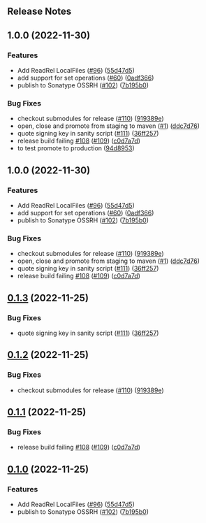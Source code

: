 Release Notes
---

## 1.0.0 (2022-11-30)


### Features

* Add ReadRel LocalFiles ([#96](https://github.com/daviddalisusanibararce/substrait-java/issues/96)) ([55d47d5](https://github.com/daviddalisusanibararce/substrait-java/commit/55d47d5ba74139902c1d8d942a0ebece0526b3d8))
* add support for set operations ([#60](https://github.com/daviddalisusanibararce/substrait-java/issues/60)) ([0adf366](https://github.com/daviddalisusanibararce/substrait-java/commit/0adf3665a4f6cbab5d9bed2f2139d24f4257a146))
* publish to Sonatype OSSRH ([#102](https://github.com/daviddalisusanibararce/substrait-java/issues/102)) ([7b195b0](https://github.com/daviddalisusanibararce/substrait-java/commit/7b195b0e561a489ec0ead7cbd8de3a961659dbf6))


### Bug Fixes

* checkout submodules for release ([#110](https://github.com/daviddalisusanibararce/substrait-java/issues/110)) ([919389e](https://github.com/daviddalisusanibararce/substrait-java/commit/919389eee947aec3b7114fff340b6007c33952d9))
* open, close and promote from staging to maven ([#1](https://github.com/daviddalisusanibararce/substrait-java/issues/1)) ([ddc7d76](https://github.com/daviddalisusanibararce/substrait-java/commit/ddc7d7678b7d294f6d26d34b8b68104d6be94cfa))
* quote signing key in sanity script ([#111](https://github.com/daviddalisusanibararce/substrait-java/issues/111)) ([36ff257](https://github.com/daviddalisusanibararce/substrait-java/commit/36ff2570497ed51360d286fee945641b8bc9b87d))
* release build failing [#108](https://github.com/daviddalisusanibararce/substrait-java/issues/108) ([#109](https://github.com/daviddalisusanibararce/substrait-java/issues/109)) ([c0d7a7d](https://github.com/daviddalisusanibararce/substrait-java/commit/c0d7a7d5889b483cf6e6e57d87379e5474011048))
* to test promote to production ([94d8953](https://github.com/daviddalisusanibararce/substrait-java/commit/94d89532f718bb3b8045334b15ece011e6d60eb1))

## 1.0.0 (2022-11-30)


### Features

* Add ReadRel LocalFiles ([#96](https://github.com/daviddalisusanibararce/substrait-java/issues/96)) ([55d47d5](https://github.com/daviddalisusanibararce/substrait-java/commit/55d47d5ba74139902c1d8d942a0ebece0526b3d8))
* add support for set operations ([#60](https://github.com/daviddalisusanibararce/substrait-java/issues/60)) ([0adf366](https://github.com/daviddalisusanibararce/substrait-java/commit/0adf3665a4f6cbab5d9bed2f2139d24f4257a146))
* publish to Sonatype OSSRH ([#102](https://github.com/daviddalisusanibararce/substrait-java/issues/102)) ([7b195b0](https://github.com/daviddalisusanibararce/substrait-java/commit/7b195b0e561a489ec0ead7cbd8de3a961659dbf6))


### Bug Fixes

* checkout submodules for release ([#110](https://github.com/daviddalisusanibararce/substrait-java/issues/110)) ([919389e](https://github.com/daviddalisusanibararce/substrait-java/commit/919389eee947aec3b7114fff340b6007c33952d9))
* open, close and promote from staging to maven ([#1](https://github.com/daviddalisusanibararce/substrait-java/issues/1)) ([ddc7d76](https://github.com/daviddalisusanibararce/substrait-java/commit/ddc7d7678b7d294f6d26d34b8b68104d6be94cfa))
* quote signing key in sanity script ([#111](https://github.com/daviddalisusanibararce/substrait-java/issues/111)) ([36ff257](https://github.com/daviddalisusanibararce/substrait-java/commit/36ff2570497ed51360d286fee945641b8bc9b87d))
* release build failing [#108](https://github.com/daviddalisusanibararce/substrait-java/issues/108) ([#109](https://github.com/daviddalisusanibararce/substrait-java/issues/109)) ([c0d7a7d](https://github.com/daviddalisusanibararce/substrait-java/commit/c0d7a7d5889b483cf6e6e57d87379e5474011048))

## [0.1.3](https://github.com/substrait-io/substrait-java/compare/v0.1.2...v0.1.3) (2022-11-25)


### Bug Fixes

* quote signing key in sanity script ([#111](https://github.com/substrait-io/substrait-java/issues/111)) ([36ff257](https://github.com/substrait-io/substrait-java/commit/36ff2570497ed51360d286fee945641b8bc9b87d))

## [0.1.2](https://github.com/substrait-io/substrait-java/compare/v0.1.1...v0.1.2) (2022-11-25)


### Bug Fixes

* checkout submodules for release ([#110](https://github.com/substrait-io/substrait-java/issues/110)) ([919389e](https://github.com/substrait-io/substrait-java/commit/919389eee947aec3b7114fff340b6007c33952d9))

## [0.1.1](https://github.com/substrait-io/substrait-java/compare/v0.1.0...v0.1.1) (2022-11-25)


### Bug Fixes

* release build failing [#108](https://github.com/substrait-io/substrait-java/issues/108) ([#109](https://github.com/substrait-io/substrait-java/issues/109)) ([c0d7a7d](https://github.com/substrait-io/substrait-java/commit/c0d7a7d5889b483cf6e6e57d87379e5474011048))

## [0.1.0](https://github.com/substrait-io/substrait-java/compare/v0.0.0...v0.1.0) (2022-11-25)


### Features

* Add ReadRel LocalFiles ([#96](https://github.com/substrait-io/substrait-java/issues/96)) ([55d47d5](https://github.com/substrait-io/substrait-java/commit/55d47d5ba74139902c1d8d942a0ebece0526b3d8))
* publish to Sonatype OSSRH ([#102](https://github.com/substrait-io/substrait-java/issues/102)) ([7b195b0](https://github.com/substrait-io/substrait-java/commit/7b195b0e561a489ec0ead7cbd8de3a961659dbf6))
